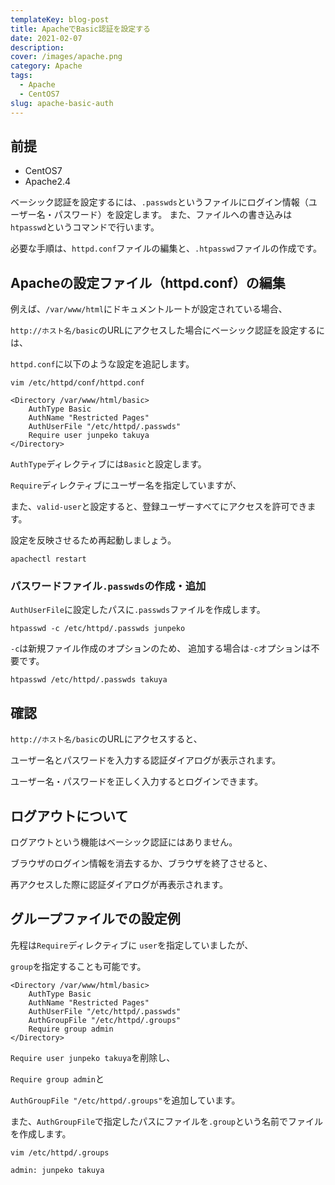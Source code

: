 ```yaml
---
templateKey: blog-post
title: ApacheでBasic認証を設定する
date: 2021-02-07
description: 
cover: /images/apache.png
category: Apache
tags:
  - Apache
  - CentOS7
slug: apache-basic-auth
---
```


## 前提

- CentOS7
- Apache2.4

ベーシック認証を設定するには、`.passwds`というファイルにログイン情報（ユーザー名・パスワード）を設定します。
また、ファイルへの書き込みは`htpasswd`というコマンドで行います。

必要な手順は、`httpd.conf`ファイルの編集と、`.htpasswd`ファイルの作成です。

## Apacheの設定ファイル（httpd.conf）の編集

例えば、`/var/www/html`にドキュメントルートが設定されている場合、

`http://ホスト名/basic`のURLにアクセスした場合にベーシック認証を設定するには、

`httpd.conf`に以下のような設定を追記します。

```shell
vim /etc/httpd/conf/httpd.conf
```

```apacheconf
<Directory /var/www/html/basic>
    AuthType Basic
    AuthName "Restricted Pages"
    AuthUserFile "/etc/httpd/.passwds"
    Require user junpeko takuya
</Directory>
```

`AuthType`ディレクティブには`Basic`と設定します。

`Require`ディレクティブにユーザー名を指定していますが、

また、`valid-user`と設定すると、登録ユーザーすべてにアクセスを許可できます。

設定を反映させるため再起動しましょう。

```shell
apachectl restart
```

### パスワードファイル`.passwds`の作成・追加

`AuthUserFile`に設定したパスに`.passwds`ファイルを作成します。

```shell
htpasswd -c /etc/httpd/.passwds junpeko
```

`-c`は新規ファイル作成のオプションのため、 追加する場合は`-c`オプションは不要です。

```shell
htpasswd /etc/httpd/.passwds takuya
```

## 確認

`http://ホスト名/basic`のURLにアクセスすると、

ユーザー名とパスワードを入力する認証ダイアログが表示されます。

ユーザー名・パスワードを正しく入力するとログインできます。

## ログアウトについて

ログアウトという機能はベーシック認証にはありません。

ブラウザのログイン情報を消去するか、ブラウザを終了させると、

再アクセスした際に認証ダイアログが再表示されます。

## グループファイルでの設定例

先程は`Require`ディレクティブに `user`を指定していましたが、

`group`を指定することも可能です。

```apacheconf
<Directory /var/www/html/basic>
    AuthType Basic
    AuthName "Restricted Pages"
    AuthUserFile "/etc/httpd/.passwds"
    AuthGroupFile "/etc/httpd/.groups"
    Require group admin
</Directory>
```

`Require user junpeko takuya`を削除し、

`Require group admin`と

`AuthGroupFile "/etc/httpd/.groups"`を追加しています。

また、`AuthGroupFile`で指定したパスにファイルを`.group`という名前でファイルを作成します。

```shell
vim /etc/httpd/.groups
```

```text
admin: junpeko takuya
```
